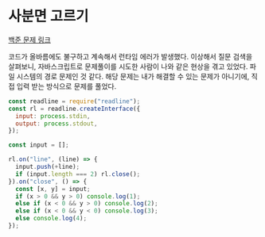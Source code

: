 # 사분면 고르기

[백준 문제 링크](https://www.acmicpc.net/problem/14681)

코드가 올바름에도 불구하고 계속해서 런타임 에러가 발생했다. 이상해서 질문 검색을 살펴보니, 자바스크립트로 문제풀이를 시도한 사람이 나와 같은 현상을 겪고 있었다. 파일 시스템의 경로 문제인 것 같다. 해당 문제는 내가 해결할 수 있는 문제가 아니기에, 직접 입력 받는 방식으로 문제를 풀었다.

```javascript
const readline = require("readline");
const rl = readline.createInterface({
  input: process.stdin,
  output: process.stdout,
});

const input = [];

rl.on("line", (line) => {
  input.push(+line);
  if (input.length === 2) rl.close();
}).on("close", () => {
  const [x, y] = input;
  if (x > 0 && y > 0) console.log(1);
  else if (x < 0 && y > 0) console.log(2);
  else if (x < 0 && y < 0) console.log(3);
  else console.log(4);
});
```
